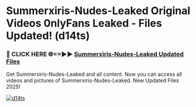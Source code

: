 # Summerxiris-Nudes-Leaked Original Videos 0nlyFans Leaked - Files Updated! (d14ts)

<h3>🔴 CLICK HERE 🌐==►► <a href="https://tinyurl.com/5h6xmrr3" rel="nofollow">Summerxiris-Nudes-Leaked Updated Files</a></h3>

Get Summerxiris-Nudes-Leaked and all content. Now you can access all videos and pictures of Summerxiris-Nudes-Leaked. New Updated Files 2025!

[![d14ts](https://i.imgur.com/KVD873Z.gif)](https://tinyurl.com/5h6xmrr3)
